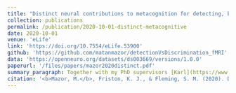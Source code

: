 ```yaml
---
title: "Distinct neural contributions to metacognition for detecting, but not discriminating visual stimuli"
collection: publications
permalink: /publication/2020-10-01-distinct-metacognitive
date: 2020-10-01
venue: 'eLife'
link: 'https://doi.org/10.7554/eLife.53900'
github: 'https://github.com/matanmazor/detectionVsDiscrimination_fMRI'
data: 'https://openneuro.org/datasets/ds003669/versions/1.0.0'
paperurl: '/files/papers/mazor2020distinct.pdf'
summary_paragraph: Together with my PhD supervisors [Karl](https://www.fil.ion.ucl.ac.uk/~karl/) and [Steve](http://metacoglab.org/people), we used functional MRI to ask whether brain regions that contribute to our confidence in *what we see* also contribute to confidence in *whether we see something at all*. This is the first imaging study from my PhD, and it is also the first ever pre-registered neuroimaging study to come out of the [Wellcome Centre for Human Neuroimaging](https://www.fil.ion.ucl.ac.uk/). We found that the same brain regions were involved in the two types of confidence, with some unexpected differences in the translation of brain activity to subjective confidence. In a second, [pre-registered replication study](https://royalsocietypublishing.org/doi/10.1098/rsos.221091), most of these unexpected differences were not replicated. 
citation: '<b>Mazor, M.</b>, Friston, K. J., & Fleming, S. M. (2020). Distinct neural contributions to metacognition for detecting, but not discriminating visual stimuli. <i>eLife</i>, 9, e53900.'
---
```

